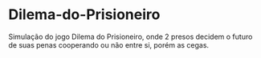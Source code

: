 ﻿# Dilema-do-Prisioneiro
Simulação do jogo Dilema do Prisioneiro, onde 2 presos decidem o futuro de suas penas cooperando ou não entre si, porém as cegas.
